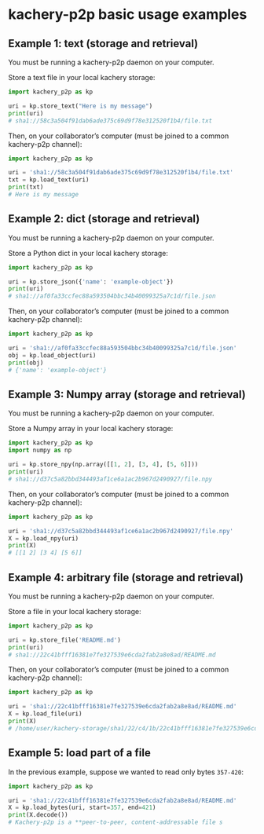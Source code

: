 # kachery-p2p basic usage examples

## Example 1: text (storage and retrieval)

You must be running a kachery-p2p daemon on your computer.

Store a text file in your local kachery storage:

```python
import kachery_p2p as kp

uri = kp.store_text("Here is my message")
print(uri)
# sha1://58c3a504f91dab6ade375c69d9f78e312520f1b4/file.txt
```

Then, on your collaborator’s computer (must be joined to a common kachery-p2p channel):

```python
import kachery_p2p as kp

uri = 'sha1://58c3a504f91dab6ade375c69d9f78e312520f1b4/file.txt'
txt = kp.load_text(uri)
print(txt)
# Here is my message
```

## Example 2: dict (storage and retrieval)

You must be running a kachery-p2p daemon on your computer.

Store a Python dict in your local kachery storage:

```python
import kachery_p2p as kp

uri = kp.store_json({'name': 'example-object'})
print(uri)
# sha1://af0fa33ccfec88a593504bbc34b40099325a7c1d/file.json
```

Then, on your collaborator’s computer (must be joined to a common kachery-p2p channel):

```python
import kachery_p2p as kp

uri = 'sha1://af0fa33ccfec88a593504bbc34b40099325a7c1d/file.json'
obj = kp.load_object(uri)
print(obj)
# {'name': 'example-object'}
```

## Example 3: Numpy array (storage and retrieval)

You must be running a kachery-p2p daemon on your computer.

Store a Numpy array in your local kachery storage:

```python
import kachery_p2p as kp
import numpy as np

uri = kp.store_npy(np.array([[1, 2], [3, 4], [5, 6]]))
print(uri)
# sha1://d37c5a82bbd344493af1ce6a1ac2b967d2490927/file.npy
```

Then, on your collaborator’s computer (must be joined to a common kachery-p2p channel):

```python
import kachery_p2p as kp

uri = 'sha1://d37c5a82bbd344493af1ce6a1ac2b967d2490927/file.npy'
X = kp.load_npy(uri)
print(X)
# [[1 2] [3 4] [5 6]]
```

## Example 4: arbitrary file (storage and retrieval)

You must be running a kachery-p2p daemon on your computer.

Store a file in your local kachery storage:

```python
import kachery_p2p as kp

uri = kp.store_file('README.md')
print(uri)
# sha1://22c41bfff16381e7fe327539e6cda2fab2a8e8ad/README.md
```

Then, on your collaborator’s computer (must be joined to a common kachery-p2p channel):

```python
import kachery_p2p as kp

uri = 'sha1://22c41bfff16381e7fe327539e6cda2fab2a8e8ad/README.md'
X = kp.load_file(uri)
print(X)
# /home/user/kachery-storage/sha1/22/c4/1b/22c41bfff16381e7fe327539e6cda2fab2a8e8ad
```

## Example 5: load part of a file

In the previous example, suppose we wanted to read only bytes `357-420`:

```python
import kachery_p2p as kp

uri = 'sha1://22c41bfff16381e7fe327539e6cda2fab2a8e8ad/README.md'
X = kp.load_bytes(uri, start=357, end=421)
print(X.decode())
# Kachery-p2p is a **peer-to-peer, content-addressable file s
```